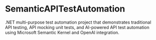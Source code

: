 # SemanticAPITestAutomation
.NET multi-purpose test automation project that demonstrates traditional API testing, API mocking unit tests, and AI-powered API test automation using Microsoft Semantic Kernel and OpenAI integration.
